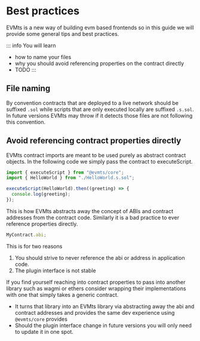 # Best practices

EVMts is a new way of building evm based frontends so in this guide we will provide some general tips and best practices.

::: info You will learn

- how to name your files
- why you should avoid referencing properties on the contract directly
- TODO
  :::

## File naming

By convention contracts that are deployed to a live network should be suffixed `.sol` while scripts that are only executed locally are suffixed `.s.sol`. In future versions EVMts may throw if it detects those files are not following this convention.

## Avoid referencing contract properties directly

EVMts contract imports are meant to be used purely as abstract contract objects. In the following code we simply pass the contract to executeScript.

```typescript
import { executeScript } from "@evmts/core";
import { HelloWorld } from "./HelloWorld.s.sol";

executeScript(HelloWorld).then((greeting) => {
  console.log(greeting);
});
```

This is how EVMts abstracts away the concept of ABIs and contract addresses from the contract code. Similarly it is a bad practice to ever reference properties directly.

```typescript
MyContract.abi;
```

This is for two reasons

1. You should strive to never reference the abi or address in application code.
2. The plugin interface is not stable

If you find yourself reaching into contract properties to pass into another library such as wagmi or ethers consider wrapping their implementations with one that simply takes a generic contract.

- It turns that library into an EVMts library via abstracting away the abi and contract addresses and provides the same dev experience using `@evmts/core` provides
- Should the plugin interface change in future versions you will only need to update it in one spot.
